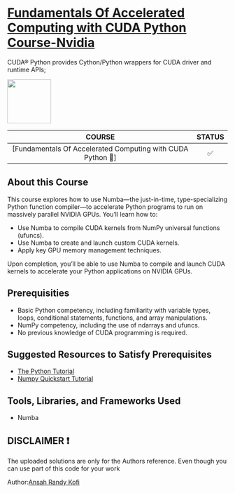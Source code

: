 # [Fundamentals Of Accelerated Computing with CUDA Python Course-Nvidia](https://courses.nvidia.com/courses/course-v1:DLI+C-AC-02+V1/about)

CUDA® Python provides Cython/Python wrappers for CUDA driver and runtime APIs;

<img height="100" src="https://encrypted-tbn0.gstatic.com/images?q=tbn:ANd9GcQUsJ5ra9vXA6JP09LiDaU_oQGkHk9ALcNivtX4iyiG9g&s.png">


|COURSE|STATUS|
|:---------------------------------------------------:| :-----:|
|[Fundamentals Of Accelerated Computing with CUDA Python 🐍] |✅|

## About this Course
This course explores how to use Numba—the just-in-time, type-specializing Python function compiler—to accelerate Python programs to run on massively parallel NVIDIA GPUs. You’ll learn how to:
* Use Numba to compile CUDA kernels from NumPy universal functions (ufuncs).
* Use Numba to create and launch custom CUDA kernels.
* Apply key GPU memory management techniques.

Upon completion, you’ll be able to use Numba to compile and launch CUDA kernels to accelerate your Python applications on NVIDIA GPUs.


## Prerequisities
* Basic Python competency, including familiarity with variable types, loops, conditional statements, functions, and array manipulations.
* NumPy competency, including the use of ndarrays and ufuncs.
* No previous knowledge of CUDA programming is required.

## Suggested Resources to Satisfy Prerequisites
* [The Python Tutorial](https://docs.python.org/3/tutorial/)
* [Numpy Quickstart Tutorial](https://numpy.org/doc/stable/user/quickstart.html)

## Tools, Libraries, and Frameworks Used
* Numba

## DISCLAIMER ❗️
The uploaded solutions are only for the Authors reference. Even though you can use part of this code for your work




Author:[Ansah Randy Kofi](https://www.linkedin.com/in/randy-kofi-ansah)
